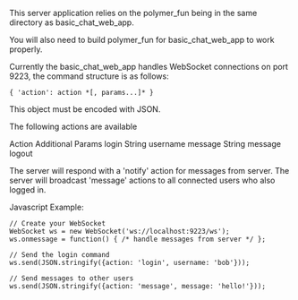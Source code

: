 This server application relies on the polymer_fun being in the same directory as basic_chat_web_app.

You will also need to build polymer_fun for basic_chat_web_app to work properly.

Currently the basic_chat_web_app handles WebSocket connections on port 9223, the command structure is as follows:

```
{ 'action': action *[, params...]* }
```

This object must be encoded with JSON.

The following actions are available

Action		Additional Params
login		String username
message		String message
logout

The server will respond with a 'notify' action for messages from server.
The server will broadcast 'message' actions to all connected users who also logged in.

Javascript Example:

```
// Create your WebSocket
WebSocket ws = new WebSocket('ws://localhost:9223/ws');
ws.onmessage = function() { /* handle messages from server */ };

// Send the login command
ws.send(JSON.stringify({action: 'login', username: 'bob'}));

// Send messages to other users
ws.send(JSON.stringify({action: 'message', message: 'hello!'}));
```
